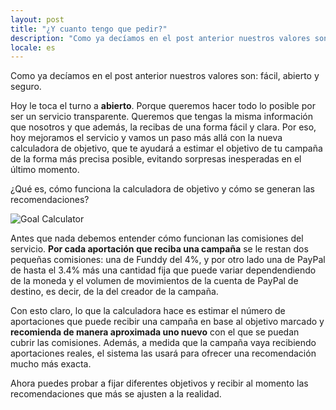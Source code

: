 ```yaml
---
layout: post
title: "¿Y cuanto tengo que pedir?"
description: "Como ya decíamos en el post anterior nuestros valores son: fácil, abierto y seguro."
locale: es
---
```


Como ya decíamos en el post anterior nuestros valores son: fácil, abierto y seguro.

Hoy le toca el turno a **abierto**. Porque queremos hacer todo lo posible por ser un servicio transparente. Queremos que tengas la misma información que nosotros y que además, la recibas de una forma fácil y clara. Por eso, hoy mejoramos el servicio y vamos un paso más allá con la nueva calculadora de objetivo, que te ayudará a estimar el objetivo de tu campaña de la forma más precisa posible, evitando sorpresas inesperadas en el último momento.

¿Qué es, cómo funciona la calculadora de objetivo y cómo se generan las recomendaciones?

![Goal Calculator](http://i.imgur.com/c2cGdoL.png)

Antes que nada debemos entender cómo funcionan las comisiones del servicio. **Por cada aportación que reciba una campaña** se le restan dos pequeñas comisiones: una de Funddy del 4%, y por otro lado una de PayPal de hasta el 3.4% más una cantidad fija que puede variar dependendiendo de la moneda y el volumen de movimientos de la cuenta de PayPal de destino, es decir, de la del creador de la campaña.

Con esto claro, lo que la calculadora hace es estimar el número de aportaciones que puede recibir una campaña en base al objetivo marcado y **recomienda de manera aproximada uno nuevo** con el que se puedan cubrir las comisiones. Además, a medida que la campaña vaya recibiendo aportaciones reales, el sistema las usará para ofrecer una recomendación mucho más exacta.

Ahora puedes probar a fijar diferentes objetivos y recibir al momento las recomendaciones que más se ajusten a la realidad.